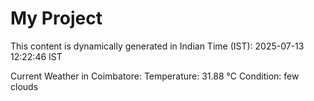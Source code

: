 # My Project

This content is dynamically generated in Indian Time (IST): 2025-07-13 12:22:46 IST


Current Weather in Coimbatore:
Temperature: 31.88 °C
Condition: few clouds
